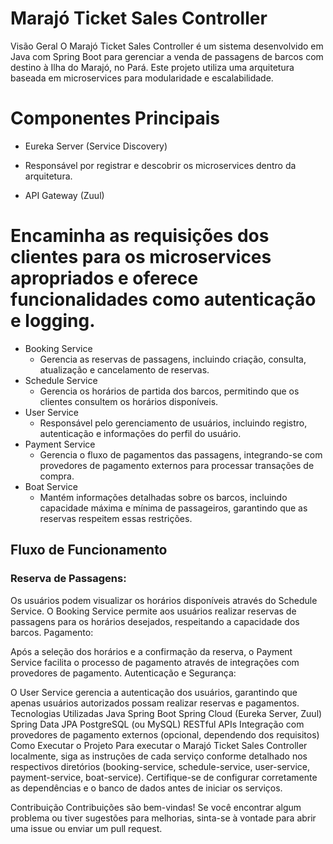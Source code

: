 # Marajó Ticket Sales Controller
Visão Geral
O Marajó Ticket Sales Controller é um sistema desenvolvido em Java com Spring Boot para gerenciar a venda de passagens de barcos com destino à Ilha do Marajó, no Pará. Este projeto utiliza uma arquitetura baseada em microservices para modularidade e escalabilidade.

# Componentes Principais
- Eureka Server (Service Discovery)

- Responsável por registrar e descobrir os microservices dentro da arquitetura.
- API Gateway (Zuul)

# Encaminha as requisições dos clientes para os microservices apropriados e oferece funcionalidades como autenticação e logging.
- Booking Service
    - Gerencia as reservas de passagens, incluindo criação, consulta, atualização e cancelamento de reservas.
- Schedule Service
    - Gerencia os horários de partida dos barcos, permitindo que os clientes consultem os horários disponíveis.
- User Service
    - Responsável pelo gerenciamento de usuários, incluindo registro, autenticação e informações do perfil do usuário.
- Payment Service
    - Gerencia o fluxo de pagamentos das passagens, integrando-se com provedores de pagamento externos para processar transações de compra.
- Boat Service
    - Mantém informações detalhadas sobre os barcos, incluindo capacidade máxima e mínima de passageiros, garantindo que as reservas respeitem essas restrições.
## Fluxo de Funcionamento
### Reserva de Passagens:

Os usuários podem visualizar os horários disponíveis através do Schedule Service.
O Booking Service permite aos usuários realizar reservas de passagens para os horários desejados, respeitando a capacidade dos barcos.
Pagamento:

Após a seleção dos horários e a confirmação da reserva, o Payment Service facilita o processo de pagamento através de integrações com provedores de pagamento.
Autenticação e Segurança:

O User Service gerencia a autenticação dos usuários, garantindo que apenas usuários autorizados possam realizar reservas e pagamentos.
Tecnologias Utilizadas
Java
Spring Boot
Spring Cloud (Eureka Server, Zuul)
Spring Data JPA
PostgreSQL (ou MySQL)
RESTful APIs
Integração com provedores de pagamento externos (opcional, dependendo dos requisitos)
Como Executar o Projeto
Para executar o Marajó Ticket Sales Controller localmente, siga as instruções de cada serviço conforme detalhado nos respectivos diretórios (booking-service, schedule-service, user-service, payment-service, boat-service). Certifique-se de configurar corretamente as dependências e o banco de dados antes de iniciar os serviços.

Contribuição
Contribuições são bem-vindas! Se você encontrar algum problema ou tiver sugestões para melhorias, sinta-se à vontade para abrir uma issue ou enviar um pull request.